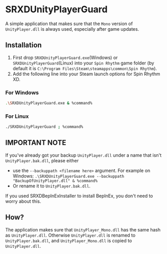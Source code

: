 # SRXDUnityPlayerGuard
A simple application that makes sure that the `Mono` version of `UnityPlayer.dll` is always used, especially after game updates.

## Installation
1. First drop `SRXDUnityPlayerGuard.exe`(Windows) or `SRXDUnityPlayerGuard`(Linux) into your `Spin Rhythm` game folder (by default it is `C:\Program Files\Steam\steamapps\common\Spin Rhythm`).
2. Add the following line into your Steam launch options for Spin Rhythm XD.

### For Windows
```bash
.\SRXDUnityPlayerGuard.exe & %command%
```
### For Linux
```bash
./SRXDUnityPlayerGuard ; %command%
```

## IMPORTANT NOTE
If you've already got your backup `UnityPlayer.dll` under a name that isn't `UnityPlayer.bak.dll`, please either
- use the `--backuppath <filename here>` argument. For example on Windows: `.\SRXDUnityPlayerGuard.exe --backuppath "BackupOfUnityPlayer.dll" & %command%`
- Or rename it to `UnityPlayer.bak.dll`.

If you used SRXDBepInExInstaller to install BepInEx, you don't need to worry about this.

## How?
The application makes sure that `UnityPlayer_Mono.dll` has the same hash as `UnityPlayer.dll`. 
Otherwise `UnityPlayer.dll` is renamed to `UnityPlayer.bak.dll`, and `UnityPlayer_Mono.dll` is copied to `UnityPlayer.dll`.
